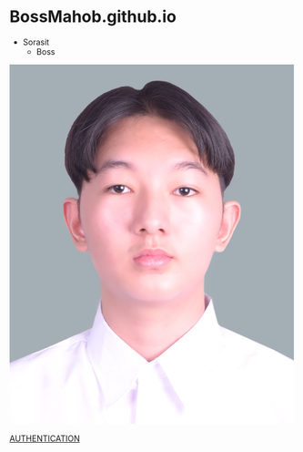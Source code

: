 # BossMahob.github.io
- Sorasit
  - Boss

![alt text](NisitProfile.jpg)

[AUTHENTICATION](authentication)  
